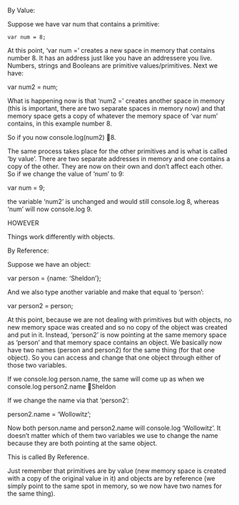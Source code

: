 By Value:

Suppose we have var num that contains a primitive: 
```
var num = 8;
```
At this point, ‘var num =’ creates a new space in memory that contains number 8. It has an address just like you have an addressere
you live. Numbers, strings and Booleans are primitive values/primitives. 
Next we have:

var num2 = num;

What is happening now is that ‘num2 =’ creates another space in memory (this is important, there are two separate spaces in memory now)
and that memory space gets a copy of whatever the memory space of ‘var num’ contains, in this example number 8. 

So if you now console.log(num2) 8.

The same process takes place for the other primitives and is what is called ‘by value’. There are two separate addresses in memory and
one contains a copy of the other. They are now on their own and don’t affect each other. So if we change the value of ‘num’ to 9:

var num = 9;

the variable ‘num2’ is unchanged and would still console.log 8, whereas ‘num’ will now console.log 9.

HOWEVER

Things work differently with objects.

By Reference:

Suppose we have an object:

var person = {name: ‘Sheldon’};

And we also type another variable and make that equal to ‘person’:

var person2 = person;

At this point, because we are not dealing with primitives but with objects, no new memory space was created and so no copy of the
object was created and put in it. Instead, ‘person2’ is now pointing at the same memory space as ‘person’ and that memory space
contains an object. We basically now have two names (person and person2) for the same thing (for that one object). So you can access
and change that one object through either of those two variables. 

If we console.log person.name, the same will come up as when we console.log person2.name Sheldon

If we change the name via that ‘person2’:

person2.name = ‘Wollowitz’;

Now both person.name and person2.name will console.log ‘Wollowitz’. It doesn’t matter which of them two variables we use to change
the name because they are both pointing at the same object.

This is called By Reference.

Just remember that primitives are by value (new memory space is created with a copy of the original value in it) and objects are by
reference (we simply point to the same spot in memory, so we now have two names for the same thing). 
